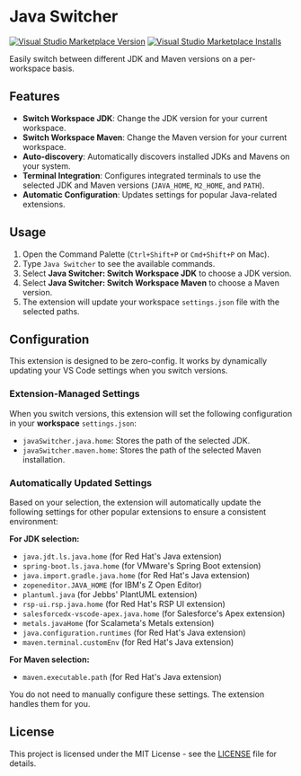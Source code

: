 # Java Switcher

[![Visual Studio Marketplace Version](https://img.shields.io/visual-studio-marketplace/v/your-publisher.java-switcher.svg)](https://marketplace.visualstudio.com/items?itemName=your-publisher.java-switcher)
[![Visual Studio Marketplace Installs](https://img.shields.io/visual-studio-marketplace/i/your-publisher.java-switcher.svg)](https://marketplace.visualstudio.com/items?itemName=your-publisher.java-switcher)

Easily switch between different JDK and Maven versions on a per-workspace basis. 

## Features

*   **Switch Workspace JDK**: Change the JDK version for your current workspace.
*   **Switch Workspace Maven**: Change the Maven version for your current workspace.
*   **Auto-discovery**: Automatically discovers installed JDKs and Mavens on your system.
*   **Terminal Integration**: Configures integrated terminals to use the selected JDK and Maven versions (`JAVA_HOME`, `M2_HOME`, and `PATH`).
*   **Automatic Configuration**: Updates settings for popular Java-related extensions.

## Usage

1.  Open the Command Palette (`Ctrl+Shift+P` or `Cmd+Shift+P` on Mac).
2.  Type `Java Switcher` to see the available commands.
3.  Select **Java Switcher: Switch Workspace JDK** to choose a JDK version.
4.  Select **Java Switcher: Switch Workspace Maven** to choose a Maven version.
5.  The extension will update your workspace `settings.json` file with the selected paths.

## Configuration

This extension is designed to be zero-config. It works by dynamically updating your VS Code settings when you switch versions.

### Extension-Managed Settings

When you switch versions, this extension will set the following configuration in your **workspace** `settings.json`:

*   `javaSwitcher.java.home`: Stores the path of the selected JDK.
*   `javaSwitcher.maven.home`: Stores the path of the selected Maven installation.

### Automatically Updated Settings

Based on your selection, the extension will automatically update the following settings for other popular extensions to ensure a consistent environment:

**For JDK selection:**
*   `java.jdt.ls.java.home` (for Red Hat's Java extension)
*   `spring-boot.ls.java.home` (for VMware's Spring Boot extension)
*   `java.import.gradle.java.home` (for Red Hat's Java extension)
*   `zopeneditor.JAVA_HOME` (for IBM's Z Open Editor)
*   `plantuml.java` (for Jebbs' PlantUML extension)
*   `rsp-ui.rsp.java.home` (for Red Hat's RSP UI extension)
*   `salesforcedx-vscode-apex.java.home` (for Salesforce's Apex extension)
*   `metals.javaHome` (for Scalameta's Metals extension)
*   `java.configuration.runtimes` (for Red Hat's Java extension)
*   `maven.terminal.customEnv` (for Red Hat's Java extension)

**For Maven selection:**
*   `maven.executable.path` (for Red Hat's Java extension)

You do not need to manually configure these settings. The extension handles them for you.

## License

This project is licensed under the MIT License - see the [LICENSE](LICENSE) file for details.
